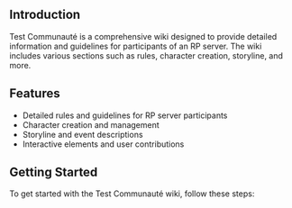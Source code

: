 ## Introduction
Test Communauté is a comprehensive wiki designed to provide detailed information and guidelines for participants of an RP server. The wiki includes various sections such as rules, character creation, storyline, and more.

## Features
- Detailed rules and guidelines for RP server participants
- Character creation and management
- Storyline and event descriptions
- Interactive elements and user contributions

## Getting Started
To get started with the Test Communauté wiki, follow these steps:

